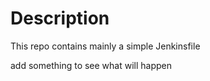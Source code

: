 # Description

This repo contains mainly a simple Jenkinsfile




add something to see what will happen
